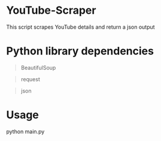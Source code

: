 # YouTube-Scraper
This script scrapes YouTube details and return a json output

# Python library dependencies
>BeautifulSoup

>request

>json


# Usage

python main.py 
